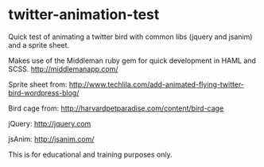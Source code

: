 twitter-animation-test
======================

Quick test of animating a twitter bird with common libs (jquery and jsanim) and a sprite sheet.

Makes use of the Middleman ruby gem for quick development in HAML and SCSS.
http://middlemanapp.com/

Sprite sheet from:
http://www.techlila.com/add-animated-flying-twitter-bird-wordpress-blog/

Bird cage from:
http://harvardpetparadise.com/content/bird-cage

jQuery:
http://jquery.com

jsAnim:
http://jsanim.com/

This is for educational and training purposes only.
